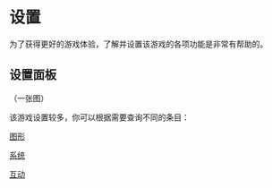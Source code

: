# 设置

为了获得更好的游戏体验，了解并设置该游戏的各项功能是非常有帮助的。



## 设置面板

（一张图）



该游戏设置较多，你可以根据需要查询不同的条目：

[图形](./Settings/Graph.md)

[系统](./Settings/System.md)

[互动](./Settings/Interact.md)